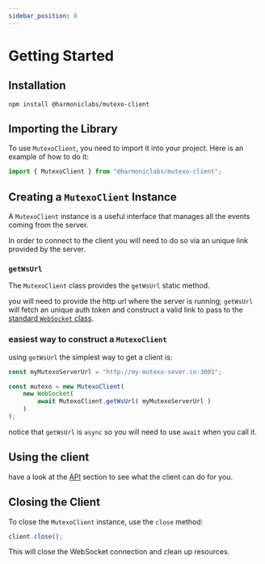 ```yaml
---
sidebar_position: 0
---
```


# Getting Started

## Installation

```shell
npm install @harmoniclabs/mutexo-client
```

## Importing the Library

To use `MutexoClient`, you need to import it into your project. Here is an example of how to do it:

```typescript
import { MutexoClient } from "@harmoniclabs/mutexo-client";
```

## Creating a `MutexoClient` Instance

A `MutexoClient` instance is a useful interface that manages all the events coming from the server.

In order to connect to the client you will need to do so via an unique link provided by the server.

### `getWsUrl`

The `MutexoClient` class provides the `getWsUrl` static method.

you will need to provide the http url where the server is running;
`getWsUrl` will fetch an unique auth token and construct a valid link to pass to the [standard 
`WebSocket` class](https://developer.mozilla.org/en-US/docs/Web/API/WebSocket).

### easiest way to construct a `MutexoClient`

using `getWsUrl` the simplest way to get a client is:

```ts
const myMutexoServerUrl = "http://my-mutexo-sever.io:3001";

const mutexo = new MutexoClient(
    new WebSocket(
        await MutexoClient.getWsUrl( myMutexoServerUrl )
    )
);
```

notice that `getWsUrl` is `async` so you will need to use `await` when you call it.

## Using the client

have a look at the [API](../category/api) section to see what the client can do for you.

## Closing the Client

To close the `MutexoClient` instance, use the `close` method:

```typescript
client.close();
```

This will close the WebSocket connection and clean up resources.